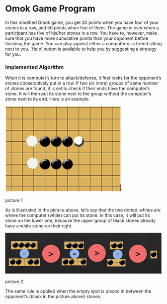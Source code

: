 Omok Game Program
=================

In this modified Omok game, you get 30 points when you have four of your stones in a row, and 50 points when five of them. The game is over when a participant has five of his/her stones in a row. You have to, however, make sure that you have more cumulative points than your opponent before finishing the game.
You can play against either a computer or a friend sitting next to you. 
‘Help’ button is available to help you by suggesting a strategy for you.

### **Implemented Algorithm**
When it is computer’s turn to attack/defense, it first looks for the opponent’s stones consecutively put in a row. If two (or more) groups of same number of stones are found, it is set to check if their ends have the computer’s stone. It will then put its stone next to the group without the computer’s stone next to its end. Here is an example.

![](readme_img/img1_omok.jpg)

picture 1


As is illustrated in the picture above, let’s say that the two dotted-whites are where the computer (white) can put its stone. In this case, it will put its stone on the lower one, because the upper group of black stones already have a white stone on their right.


![](readme_img/img2_omok.jpg)

picture 2

The same rule is applied when the empty spot is placed in between the opponent’s (black in the picture above) stones.
